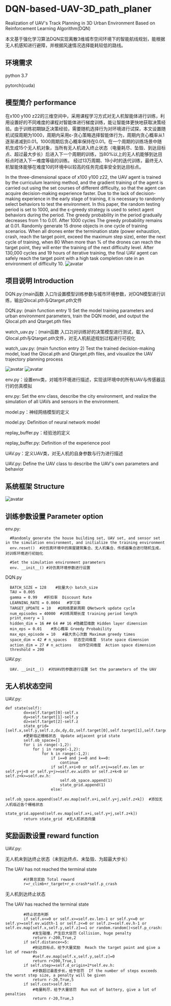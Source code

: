 # DQN-based-UAV-3D_path_planer
Realization of UAV's Track Planning in 3D Urban Environment Based on Reinforcement Learning Algorithm(DQN)

本文基于强化学习算法DQN实现离散3维城市空间环境下的智能航线规划，能根据无人机感知进行避障，并根据风速情况选择能耗较低的路线。

## 环境需求
python 3.7

pytorch(cuda)
## 模型简介 performance
在x100 y100 z22的三维空间中，采用课程学习方式对无人机智能体进行训练，利用设置好的不同难度的课程对智能体进行梯度训练，能让智能体更快地获取决策经验。由于训练初期缺乏决策经验，需要随机选择行为对环境进行试探，本文设置随机试探周期为1000，周期内采用ε-贪心策略选择智能体行为，周期内贪心概率从1逐渐递减到0.01。1000周期后贪心概率保持在0.01。在一个周期的训练场景中随机生成15个无人机对象，当所有无人机进入终止状态（电量耗尽、坠毁、到达目标点、超过最大步长）后进入下一个周期的训练，当80%以上的无人机能够到达目标点时进入下一难度等级的训练。
经过13万周期、19小时的迭代训练，最终无人机智能体能够在难度10的环境中以较高的任务完成率安全到达目标点。

In the three-dimensional space of x100 y100 z22, the UAV agent is trained by the curriculum learning method, and the gradient training of the agent is carried out using the set courses of different difficulty, so that the agent can acquire decision-making experience faster. Due to the lack of decision-making experience in the early stage of training, it is necessary to randomly select behaviors to test the environment. In this paper, the random testing period is set to 1000, and the ε-greedy strategy is used to select agent behaviors during the period. The greedy probability in the period gradually decreases from 1 to 0.01. After 1000 cycles The greedy probability remains at 0.01. Randomly generate 15 drone objects in one cycle of training scenarios. When all drones enter the termination state (power exhaustion, crash, reach the target point, exceed the maximum step size), enter the next cycle of training, when 80 When more than % of the drones can reach the target point, they will enter the training of the next difficulty level.
After 130,000 cycles and 19 hours of iterative training, the final UAV agent can safely reach the target point with a high task completion rate in an environment of difficulty 10.
![avatar](航迹图.jpg)
## 项目说明 Introduction
DQN.py:(main函数 入口1)设置模型训练参数与城市环境参数，对DQN模型进行训练，输出Qlocal.pth与Qtarget.pth文件

DQN.py: (main function entry 1) Set the model training parameters and urban environment parameters, train the DQN model, and output the Qlocal.pth and Qtarget.pth files

watch_uav.py：(main函数 入口2)对训练好的决策模型进行测试，载入Qlocal.pth与Qtarget.pth文件，对无人机航迹规划过程进行可视化

watch_uav.py: (main function entry 2) Test the trained decision-making model, load the Qlocal.pth and Qtarget.pth files, and visualize the UAV trajectory planning process

![avatar](path1.gif) ![avatar](path2.gif)

env.py：设置env类，对城市环境进行描述，实现该环境中的所有UAV与传感器运行的仿真模拟

env.py: Set the env class, describe the city environment, and realize the simulation of all UAVs and sensors in the environment.

model.py：神经网络模型的定义

model.py: Definition of neural network model

replay_buffer.py：经验池的定义

replay_buffer.py: Definition of the experience pool

UAV.py：定义UAV类，对无人机的自身参数与行为进行描述

UAV.py: Define the UAV class to describe the UAV's own parameters and behavior

## 系统框架 Structure
![avatar](DQN无人机航迹规划系统框架图.jpg)
## 训练参数设置 Parameter option
env.py:
~~~ 
  #Randomly generate the house building set, UAV set, and sensor set in the simulation environment, and initialize the training environment
  env.reset()  #对仿真环境中的房屋建筑集合、无人机集合、传感器集合进行随机生成，对训练环境进行初始化 
  
  #Set the simulation environment parameters
  env. __init__() #对仿真环境参数进行设置
~~~
DQN.py
~~~ 
  BATCH_SIZE = 128    #批量大小 batch_size
  TAU = 0.005 
  gamma = 0.99   #折扣率  Discount Rate
  LEARNING_RATE = 0.0004   #学习率
  TARGET_UPDATE = 10   #Q网络更新周期 QNetwork update cycle
  num_episodes = 40000  #训练周期长度 training period length
  print_every = 1  
  hidden_dim = 16 ## 64 ## 16 #隐藏层维数 Hidden layer dimension
  min_eps = 0.01    #贪心概率 Greedy Probability
  max_eps_episode = 10   #最大贪心次数 Maximum greedy times
  space_dim = 42 # n_spaces   状态空间维度  State space dimension
  action_dim = 27 # n_actions   动作空间维度  Action space dimension
  threshold = 200    
~~~
UAV.py:
~~~ 
  UAV. __init__()  #对UAV的参数进行设置 Set the parameters of the UAV
~~~
## 无人机状态空间
UAV.py:
~~~ 
def state(self):
        dx=self.target[0]-self.x
        dy=self.target[1]-self.y
        dz=self.target[2]-self.z
        state_grid=    [self.x,self.y,self.z,dx,dy,dz,self.target[0],self.target[1],self.target[2],self.d_origin,self.step,self.distance,self.dir,self.p_crash,self.now_bt,self.cost]
        #更新临近栅格状态  Update adjacent grid state
        self.ob_space=[]
        for i in range(-1,2):
            for j in range(-1,2):
                for k in range(-1,2):
                    if i==0 and j==0 and k==0:
                        continue
                    if self.x+i<0 or self.x+i>=self.ev.len or self.y+j<0 or self.y+j>=self.ev.width or self.z+k<0 or self.z+k>=self.ev.h:
                        self.ob_space.append(1) 
                        state_grid.append(1)
                    else:
                        self.ob_space.append(self.ev.map[self.x+i,self.y+j,self.z+k])  #添加无人机临近各个栅格状态
                        state_grid.append(self.ev.map[self.x+i,self.y+j,self.z+k])
        return state_grid  #无人机状态向量
~~~

## 奖励函数设置 reward function
UAV.py:

无人机未到达终止状态（未到达终点、未坠毁、为超最大步长）

The UAV has not reached the terminal state
~~~
        #计算总奖励 Total reward
        r=r_climb+r_target+r_e-crash*self.p_crash   
~~~
无人机到达终止状态

The UAV has reached the terminal state
~~~
        #终止状态判断
        if self.x<=0 or self.x>=self.ev.len-1 or self.y<=0 or self.y>=self.ev.width-1 or self.z<=0 or self.z>=self.ev.h-1 or self.ev.map[self.x,self.y,self.z]==1 or random.random()<self.p_crash:
            #发生碰撞，产生巨大惩罚 Collision, huge penalty
            return r-200,True,2
        if self.distance<=5:
            #到达目标点，给予大量奖励  Reach the target point and give a lot of rewards
            #self.ev.map[self.x,self.y,self.z]=0
            return r+200,True,1 
        if self.step>=self.d_origin+2*self.ev.h:
            #步数超过最差步长，给予惩罚  If the number of steps exceeds the worst step size, a penalty will be given
            return r-20,True,5
        if self.cost>self.bt:
            #电量耗尽，给予大量惩罚  Run out of battery, give a lot of penalties
            return r-20,True,3
~~~
